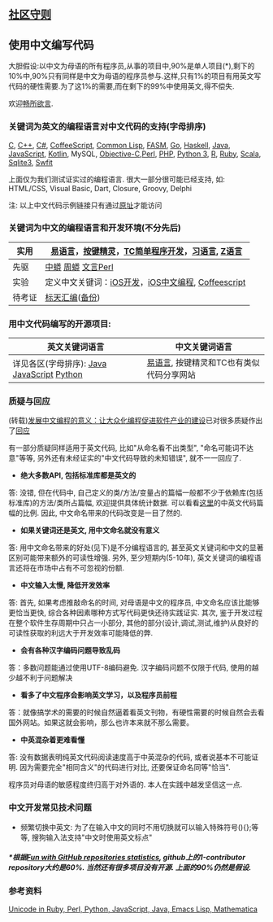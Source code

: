 ## [社区守则](CODE_OF_CONDUCT.md)

## 使用中文编写代码

大胆假设:以中文为母语的所有程序员,从事的项目中,90%是单人项目(*),剩下的10%中,90%只有同样是中文为母语的程序员参与.这样,只有1%的项目有用英文写代码的硬性需要.为了这1%的需要,而在剩下的99%中使用英文,得不偿失.

欢迎[畅所欲言](https://github.com/program-in-chinese/overview/issues).

### 关键词为英文的编程语言对中文代码的支持(字母排序)

[C](%E7%A4%BA%E4%BE%8B%E4%BB%A3%E7%A0%81/%E4%BD%A0%E5%A5%BD.c), [C++](%E7%A4%BA%E4%BE%8B%E4%BB%A3%E7%A0%81/%E9%97%AE%E5%A5%BD.cpp), [C#](%E7%A4%BA%E4%BE%8B%E4%BB%A3%E7%A0%81/%E5%A4%A7%E5%AE%B6%E5%A5%BD.cs), [CoffeeScript](%E7%A4%BA%E4%BE%8B%E4%BB%A3%E7%A0%81/%E6%96%90%E6%B3%A2%E9%82%A3%E5%A5%91.coffee), [Common Lisp](%E7%A4%BA%E4%BE%8B%E4%BB%A3%E7%A0%81/%E6%96%90%E6%B3%A2%E9%82%A3%E5%A5%91.lisp), [FASM](%E7%A4%BA%E4%BE%8B%E4%BB%A3%E7%A0%81/%E4%BD%A0%E5%A5%BD.asm), [Go](%E7%A4%BA%E4%BE%8B%E4%BB%A3%E7%A0%81/%E6%96%90%E6%B3%A2%E9%82%A3%E5%A5%91.go), [Haskell](%E7%A4%BA%E4%BE%8B%E4%BB%A3%E7%A0%81/Haskell%E7%A4%BA%E4%BE%8B.hs), [Java](%E7%A4%BA%E4%BE%8B%E4%BB%A3%E7%A0%81/%E5%A4%A7%E5%AE%B6%E5%A5%BD.java), [JavaScript](%E7%A4%BA%E4%BE%8B%E4%BB%A3%E7%A0%81/%E6%96%90%E6%B3%A2%E9%82%A3%E5%A5%91.js), [Kotlin](%E7%A4%BA%E4%BE%8B%E4%BB%A3%E7%A0%81/%E4%BD%A0%E5%A5%BD.kt), MySQL, [Objective-C](示例代码/你好.m),[Perl](%E7%A4%BA%E4%BE%8B%E4%BB%A3%E7%A0%81/%E6%96%90%E6%B3%A2%E9%82%A3%E5%A5%91.pl), [PHP](%E7%A4%BA%E4%BE%8B%E4%BB%A3%E7%A0%81/%E6%96%90%E6%B3%A2%E9%82%A3%E5%A5%91.php), [Python 3](%E7%A4%BA%E4%BE%8B%E4%BB%A3%E7%A0%81/%E6%96%90%E6%B3%A2%E9%82%A3%E5%A5%91.py), [R](https://github.com/dushoff/Generation_distributions/blob/master/chinese.R), [Ruby](%E7%A4%BA%E4%BE%8B%E4%BB%A3%E7%A0%81/%E6%96%90%E6%B3%A2%E9%82%A3%E5%A5%91.rb), [Scala](%E7%A4%BA%E4%BE%8B%E4%BB%A3%E7%A0%81/%E6%96%90%E6%B3%A2%E9%82%A3%E5%A5%91.scala), [Sqlite3](%E7%A4%BA%E4%BE%8B%E4%BB%A3%E7%A0%81/sqlite%E8%84%9A%E6%9C%AC), [Swfit](%E7%A4%BA%E4%BE%8B%E4%BB%A3%E7%A0%81/%E5%8F%98%E9%87%8F.swift)

上面仅为我们测试证实过的编程语言. 很大一部分很可能已经支持, 如: HTML/CSS, Visual Basic, Dart, Closure, Groovy, Delphi

注: 以上中文代码示例链接只有通过[原址](https://github.com/program-in-chinese/overview)才能访问

### 关键词为中文的编程语言和开发环境(不分先后)

| 实用 | [易语言](http://www.dywt.com.cn/)，[按键精灵](http://www.anjian.com/)，[TC简单程序开发](http://www1.tyuyan.net/)，[习语言](http://blog.163.com/xiyuyan@yeah/), [Z语言](http://www.zyuyan.org/) |
| ------------- | ------------- |
| 先驱 | [中蟒](http://www.chinesepython.org/) [周蟒](https://code.google.com/archive/p/zhpy/) [文言Perl](https://github.com/audreyt/lingua-sinica-perlyuyan) |
| 实验 | 定义中文关键词：[iOS开发](https://github.com/uxyheaven/yi-ios)，[iOS中文编程](https://github.com/xueyongwei/ePlus), [Coffeescript](https://github.com/nobodxbodon/coffeescript) |
| 待考证 | [标天汇编](http://www.onlinedown.net/soft/50298.htm)([备份](http://www.jgegd.com/biaotian/btasm/btasm.zip)) |

### 用中文代码编写的开源项目:

| 英文关键词语言 | 中文关键词语言 | 
| ------------- | ------------- |
| 详见各区(字母排序): [Java](../../../Java) [JavaScript](../../../JavaScript) [Python](../../../Python)  | [易语言](http://www.5a5x.com/wode_source/etrade/), 按键精灵和TC也有类似代码分享网站 |

### 质疑与回应
(转载)[发展中文编程的意义：让大众化编程促进软件产业的建设](http://www.hystudio.net/726.html)已对很多质疑作出了[回应](http://www.hystudio.net/726.html#jieda)

有一部分质疑同样适用于英文代码, 比如"从命名看不出类型", "命名可能词不达意"等等, 另外还有未经证实的"中文代码导致的未知错误", 就不一一回应了.

- **绝大多数API, 包括标准库都是英文的**

答: 没错, 但在代码中, 自己定义的类/方法/变量占的篇幅一般都不少于依赖库(包括标准库)的方法/类所占篇幅, 欢迎提供具体统计数据. 可以看看[这里](https://git.oschina.net/zhishi/assembler-in-chinese-v0/blob/master/src/cn/org/assembler/%E6%B1%87%E7%BC%96%E5%99%A8%E7%B1%BB.java)的中英文代码篇幅的比例. 因此, 中文命名带来的代码改变是一目了然的.

- **如果关键词还是英文, 用中文命名就没有意义**

答: 用中文命名带来的好处(见下)是不分编程语言的, 甚至英文关键词和中文的显著区别可能带来额外的可读性增强. 另外, 至少短期内(5-10年), 英文关键词的编程语言还将在市场中占有不可忽视的份额.

- **中文输入太慢, 降低开发效率**

答: 首先, 如果考虑推敲命名的时间, 对母语是中文的程序员, 中文命名应该比能够更恰当更快, 综合各种因素哪种方式写代码更快还待实践证实. 其次, 鉴于开发过程在整个软件生存周期中只占一小部分, 其他的部分(设计,调试,测试,维护)从良好的可读性获取的利远大于开发效率可能降低的弊.

- **会有各种汉字编码问题导致乱码**

答：多数问题能通过使用UTF-8编码避免. 汉字编码问题不仅限于代码, 使用的越少越不利于问题解决

- **看多了中文程序会影响英文学习，以及程序员前程**

答：就像搞学术的需要的时候自然逼着看英文刊物，有硬性需要的时候自然会去看国外网站。如果这就会影响，那么也许本来就不那么需要。

- **中英混杂着更难看懂**

答: 没有数据表明纯英文代码阅读速度高于中英混杂的代码, 或者说基本不可能证明. 因为需要完全"相同含义"的代码进行对比, 还要保证命名同等"恰当". 

程序员对母语的敏感程度终归高于对外语的. 本人在实践中越发坚信这一点.

### 中文开发常见技术问题
- 频繁切换中英文: 为了在输入中文的同时不用切换就可以输入特殊符号(){};等等, 搜狗输入法支持"中文时使用英文标点"

##### *根据[Fun with GitHub repositories statistics](https://blog.sourced.tech/post/github_stats/), github上的1-contributor repository大约是60%. 当然还有很多项目没有开源. 上面的90%仍然是假设.

### 参考资料
[Unicode in Ruby, Perl, Python, JavaScript, Java, Emacs Lisp, Mathematica](http://xahlee.info/comp/unicode_support_ruby_python_elisp.html)
